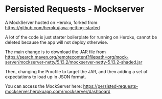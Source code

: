 # Persisted Requests - Mockserver

A MockServer hosted on Heroku, forked from https://github.com/heroku/java-getting-started

A lot of the code is just starter boilerplate for running on Heroku, cannot be deleted because the app will not deploy otherwise.

The main change is to download the JAR file from https://search.maven.org/remotecontent?filepath=org/mock-server/mockserver-netty/5.13.2/mockserver-netty-5.13.2-shaded.jar

Then, changing the Procfile to target the JAR, and then adding a set of expectations to load up in JSON format.

You can access the MockServer here: https://persisted-requests-mockserver.herokuapp.com/mockserver/dashboard